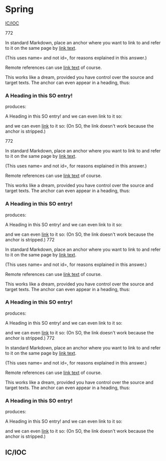 # Spring 
[IC/IOC](#ic/ioc)
 
 
 772

In standard Markdown, place an anchor <a name="abcd"></a> where you want to link to and refer to it on the same page by [link text](#abcd).

(This uses name= and not id=, for reasons explained in this answer.)

Remote references can use [link text](http://...#abcd) of course.

This works like a dream, provided you have control over the source and target texts. The anchor can even appear in a heading, thus:

### <a name="head1234"></a>A Heading in this SO entry!
produces:

A Heading in this SO entry!
and we can even link to it so:

and we can even [link](#head1234) to it so:
(On SO, the link doesn't work because the anchor is stripped.)


772

In standard Markdown, place an anchor <a name="abcd"></a> where you want to link to and refer to it on the same page by [link text](#abcd).

(This uses name= and not id=, for reasons explained in this answer.)

Remote references can use [link text](http://...#abcd) of course.

This works like a dream, provided you have control over the source and target texts. The anchor can even appear in a heading, thus:

### <a name="head1234"></a>A Heading in this SO entry!
produces:

A Heading in this SO entry!
and we can even link to it so:

and we can even [link](#head1234) to it so:
(On SO, the link doesn't work because the anchor is stripped.)
772

In standard Markdown, place an anchor <a name="abcd"></a> where you want to link to and refer to it on the same page by [link text](#abcd).

(This uses name= and not id=, for reasons explained in this answer.)

Remote references can use [link text](http://...#abcd) of course.

This works like a dream, provided you have control over the source and target texts. The anchor can even appear in a heading, thus:

### <a name="head1234"></a>A Heading in this SO entry!
produces:

A Heading in this SO entry!
and we can even link to it so:

and we can even [link](#head1234) to it so:
(On SO, the link doesn't work because the anchor is stripped.)
772

In standard Markdown, place an anchor <a name="abcd"></a> where you want to link to and refer to it on the same page by [link text](#abcd).

(This uses name= and not id=, for reasons explained in this answer.)

Remote references can use [link text](http://...#abcd) of course.

This works like a dream, provided you have control over the source and target texts. The anchor can even appear in a heading, thus:

### <a name="head1234"></a>A Heading in this SO entry!
produces:

A Heading in this SO entry!
and we can even link to it so:

and we can even [link](#head1234) to it so:
(On SO, the link doesn't work because the anchor is stripped.)


 
## IC/IOC

